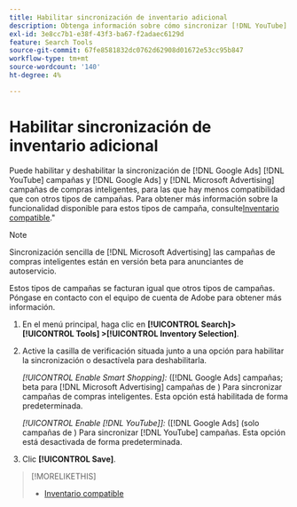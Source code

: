 ```yaml
---
title: Habilitar sincronización de inventario adicional
description: Obtenga información sobre cómo sincronizar [!DNL YouTube] campañas y [!DNL Google Ads] y [!DNL Microsoft Advertising] campañas de compras inteligentes.
exl-id: 3e8cc7b1-e38f-43f3-ba67-f2adaec6129d
feature: Search Tools
source-git-commit: 67fe8581832dc0762d62908d01672e53cc95b847
workflow-type: tm+mt
source-wordcount: '140'
ht-degree: 4%

---
```


# Habilitar sincronización de inventario adicional

Puede habilitar y deshabilitar la sincronización de [!DNL Google Ads] [!DNL YouTube] campañas y [!DNL Google Ads] y [!DNL Microsoft Advertising] campañas de compras inteligentes, para las que hay menos compatibilidad que con otros tipos de campañas. Para obtener más información sobre la funcionalidad disponible para estos tipos de campaña, consulte[Inventario compatible](/help/search-social-commerce/introduction/supported-inventory.md).&quot;

>[!NOTE]
>
>Sincronización sencilla de [!DNL Microsoft Advertising] las campañas de compras inteligentes están en versión beta para anunciantes de autoservicio.

Estos tipos de campañas se facturan igual que otros tipos de campañas. Póngase en contacto con el equipo de cuenta de Adobe para obtener más información.

1. En el menú principal, haga clic en **[!UICONTROL Search]> [!UICONTROL Tools] >[!UICONTROL Inventory Selection]**.

1. Active la casilla de verificación situada junto a una opción para habilitar la sincronización o desactívela para deshabilitarla.

   *[!UICONTROL Enable Smart Shopping]:* ([!DNL Google Ads] campañas; beta para [!DNL Microsoft Advertising] campañas de ) Para sincronizar campañas de compras inteligentes. Esta opción está habilitada de forma predeterminada.

   *[!UICONTROL Enable [!DNL YouTube]]:* ([!DNL Google Ads] (solo campañas de ) Para sincronizar [!DNL YouTube] campañas. Esta opción está desactivada de forma predeterminada.

1. Clic **[!UICONTROL Save]**.

>[!MORELIKETHIS]
>
>* [Inventario compatible](/help/search-social-commerce/introduction/supported-inventory.md)

